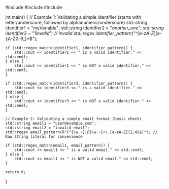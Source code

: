 #include <iostream>
#include <string>
#include <regex>

int main() {
    // Example 1: Validating a simple identifier (starts with letter/underscore, followed by alphanumeric/underscore)
    std::string identifier1 = "myVariable";
    std::string identifier2 = "_another_one";
    std::string identifier3 = "1invalid"; // Invalid
    std::regex identifier_pattern("^[a-zA-Z_][a-zA-Z0-9_]*$");

    if (std::regex_match(identifier1, identifier_pattern)) {
        std::cout << identifier1 << " is a valid identifier." << std::endl;
    } else {
        std::cout << identifier1 << " is NOT a valid identifier." << std::endl;
    }

    if (std::regex_match(identifier3, identifier_pattern)) {
        std::cout << identifier3 << " is a valid identifier." << std::endl;
    } else {
        std::cout << identifier3 << " is NOT a valid identifier." << std::endl;
    }

    // Example 2: Validating a simple email format (basic check)
    std::string email1 = "user@example.com";
    std::string email2 = "invalid-email";
    std::regex email_pattern(R"(^[\w.-]+@[\w.-]+\.[a-zA-Z]{2,4}$)"); // Raw string literal for convenience

    if (std::regex_match(email1, email_pattern)) {
        std::cout << email1 << " is a valid email." << std::endl;
    } else {
        std::cout << email1 << " is NOT a valid email." << std::endl;
    }

    return 0;
}
